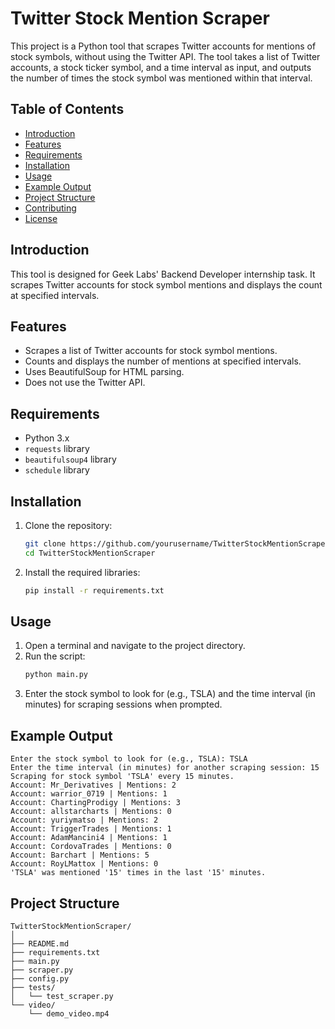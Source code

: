 # Twitter Stock Mention Scraper

This project is a Python tool that scrapes Twitter accounts for mentions of stock symbols, without using the Twitter API. The tool takes a list of Twitter accounts, a stock ticker symbol, and a time interval as input, and outputs the number of times the stock symbol was mentioned within that interval.

## Table of Contents
- [Introduction](#introduction)
- [Features](#features)
- [Requirements](#requirements)
- [Installation](#installation)
- [Usage](#usage)
- [Example Output](#example-output)
- [Project Structure](#project-structure)
- [Contributing](#contributing)
- [License](#license)

## Introduction

This tool is designed for Geek Labs' Backend Developer internship task. It scrapes Twitter accounts for stock symbol mentions and displays the count at specified intervals.

## Features
- Scrapes a list of Twitter accounts for stock symbol mentions.
- Counts and displays the number of mentions at specified intervals.
- Uses BeautifulSoup for HTML parsing.
- Does not use the Twitter API.

## Requirements

- Python 3.x
- `requests` library
- `beautifulsoup4` library
- `schedule` library

## Installation

1. Clone the repository:
    ```bash
    git clone https://github.com/yourusername/TwitterStockMentionScraper.git
    cd TwitterStockMentionScraper
    ```

2. Install the required libraries:
    ```bash
    pip install -r requirements.txt
    ```

## Usage

1. Open a terminal and navigate to the project directory.
2. Run the script:
    ```bash
    python main.py
    ```
3. Enter the stock symbol to look for (e.g., TSLA) and the time interval (in minutes) for scraping sessions when prompted.

## Example Output

```
Enter the stock symbol to look for (e.g., TSLA): TSLA
Enter the time interval (in minutes) for another scraping session: 15
Scraping for stock symbol 'TSLA' every 15 minutes.
Account: Mr_Derivatives | Mentions: 2
Account: warrior_0719 | Mentions: 1
Account: ChartingProdigy | Mentions: 3
Account: allstarcharts | Mentions: 0
Account: yuriymatso | Mentions: 2
Account: TriggerTrades | Mentions: 1
Account: AdamMancini4 | Mentions: 1
Account: CordovaTrades | Mentions: 0
Account: Barchart | Mentions: 5
Account: RoyLMattox | Mentions: 0
'TSLA' was mentioned '15' times in the last '15' minutes.
```

## Project Structure

```
TwitterStockMentionScraper/
│
├── README.md
├── requirements.txt
├── main.py
├── scraper.py
├── config.py
├── tests/
│   └── test_scraper.py
└── video/
    └── demo_video.mp4
